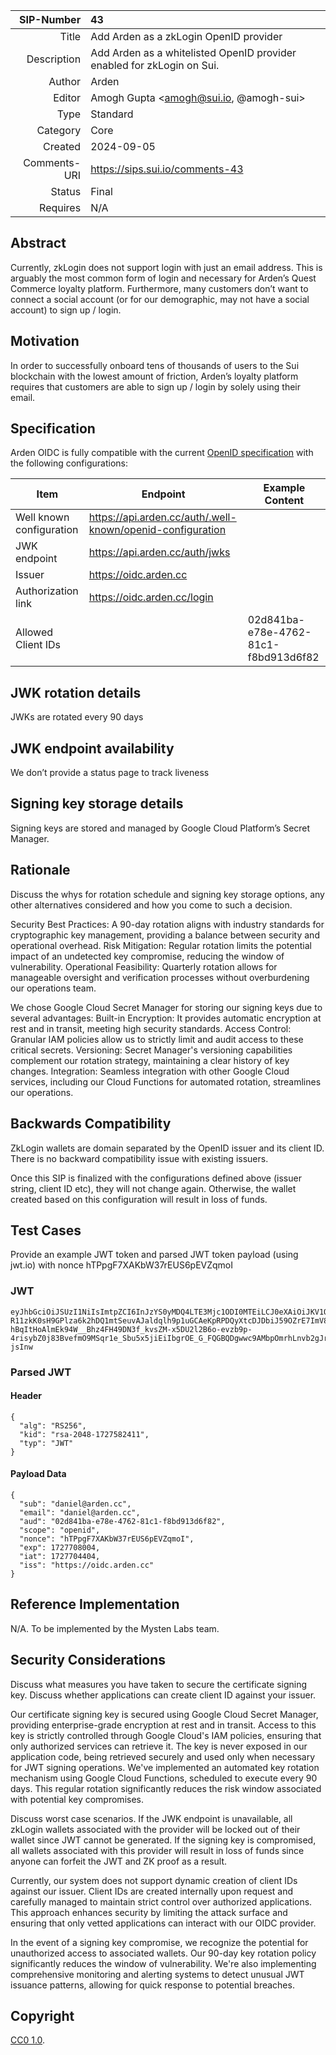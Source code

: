 |   SIP-Number | 43 |
|         ---: | :--- |
|        Title | Add Arden as a zkLogin OpenID provider |
|  Description | Add Arden as a whitelisted OpenID provider enabled for zkLogin on Sui. |
|       Author | Arden |
|       Editor | Amogh Gupta \<amogh@sui.io, @amogh-sui\> |
|         Type | Standard |
|     Category | Core |
|      Created | 2024-09-05 |
| Comments-URI | https://sips.sui.io/comments-43 |
|       Status | Final |
|     Requires | N/A |

## Abstract

Currently, zkLogin does not support login with just an email address. This is arguably the most common form of login and necessary for Arden’s Quest Commerce loyalty platform. Furthermore, many customers don’t want to connect a social account (or for our demographic, may not have a social account) to sign up / login.

## Motivation
In order to successfully onboard tens of thousands of users to the Sui blockchain with the lowest amount of friction, Arden’s loyalty platform requires that customers are able to sign up / login by solely using their email.

## Specification

Arden OIDC is fully compatible with the current [OpenID specification](https://openid.net/specs/openid-connect-core-1_0.html) with the following configurations:

| Item                     | Endpoint                                                   | Example Content                      | 
| ------------------------ | ---------------------------------------------------------- | ------------------------------------ |
| Well known configuration | https://api.arden.cc/auth/.well-known/openid-configuration |                                      |
| JWK endpoint             | https://api.arden.cc/auth/jwks                             |                                      |
| Issuer                   | https://oidc.arden.cc                                      |                                      |
| Authorization link       | https://oidc.arden.cc/login                                |                                      |
| Allowed Client IDs       |                                                            | 02d841ba-e78e-4762-81c1-f8bd913d6f82 | 

## JWK rotation details

JWKs are rotated every 90 days 

## JWK endpoint availability

We don’t provide a status page to track liveness 

## Signing key storage details

Signing keys are stored and managed by Google Cloud Platform’s Secret Manager. 

## Rationale

Discuss the whys for rotation schedule and signing key storage options, any other alternatives considered and how you come to such a decision. 

Security Best Practices: A 90-day rotation aligns with industry standards for cryptographic key management, providing a balance between security and operational overhead.
Risk Mitigation: Regular rotation limits the potential impact of an undetected key compromise, reducing the window of vulnerability.
Operational Feasibility: Quarterly rotation allows for manageable oversight and verification processes without overburdening our operations team.

We chose Google Cloud Secret Manager for storing our signing keys due to several advantages:
Built-in Encryption: It provides automatic encryption at rest and in transit, meeting high security standards.
Access Control: Granular IAM policies allow us to strictly limit and audit access to these critical secrets.
Versioning: Secret Manager's versioning capabilities complement our rotation strategy, maintaining a clear history of key changes.
Integration: Seamless integration with other Google Cloud services, including our Cloud Functions for automated rotation, streamlines our operations.

## Backwards Compatibility

ZkLogin wallets are domain separated by the OpenID issuer and its client ID. There is no backward compatibility issue with existing issuers. 

Once this SIP is finalized with the configurations defined above (issuer string, client ID etc), they will not change again. Otherwise, the wallet created based on this configuration will result in loss of funds. 

## Test Cases

Provide an example JWT token and parsed JWT token payload (using jwt.io) with nonce hTPpgF7XAKbW37rEUS6pEVZqmoI

### JWT
    eyJhbGciOiJSUzI1NiIsImtpZCI6InJzYS0yMDQ4LTE3Mjc1ODI0MTEiLCJ0eXAiOiJKV1QifQ.eyJzdWIiOiJkYW5pZWxAYXJkZW4uY2MiLCJlbWFpbCI6ImRhbmllbEBhcmRlbi5jYyIsImF1ZCI6IjAyZDg0MWJhLWU3OGUtNDc2Mi04MWMxLWY4YmQ5MTNkNmY4MiIsInNjb3BlIjoib3BlbmlkIiwibm9uY2UiOiJoVFBwZ0Y3WEFLYlczN3JFVVM2cEVWWnFtb0kiLCJleHAiOjE3Mjc3MDgwMDQsImlhdCI6MTcyNzcwNDQwNCwiaXNzIjoiaHR0cHM6Ly9vaWRjLmFyZGVuLmNjIn0.J9cppcjvf60iCQBHM3nq-R11zkK0sH9GPlza6k2hDQ1mtSeuvAJaldqlh9p1uGCAeKpRPDQyXtcDJDbiJ59OZrE7ImV8fmV4cYEDNt5ek1VM4mN0FGpAqV_dfvzSWeE76uxIJAGEznWnXhIrrvZgK4zQQilzVJQubtaj4cGAy9lRFK_r10AvSwRwj-hBqItHoAlmEk94W__Bhz4FH49DN3f_kvsZM-x5DU2l2B6o-evzb9p-4risybZ0j83BvefmO9MSqr1e_Sbu5x5jiEiIbgrOE_G_FQGBQDgwwc9AMbpOmrhLnvb2gJrchTc2AMD7VyjGABO0BKDJQX3P-jsInw

### Parsed JWT

#### Header

    {
      "alg": "RS256",
      "kid": "rsa-2048-1727582411",
      "typ": "JWT"
    }

#### Payload Data

    {
      "sub": "daniel@arden.cc",
      "email": "daniel@arden.cc",
      "aud": "02d841ba-e78e-4762-81c1-f8bd913d6f82",
      "scope": "openid",
      "nonce": "hTPpgF7XAKbW37rEUS6pEVZqmoI",
      "exp": 1727708004,
      "iat": 1727704404,
      "iss": "https://oidc.arden.cc"
    }


## Reference Implementation

N/A. To be implemented by the Mysten Labs team. 

## Security Considerations

Discuss what measures you have taken to secure the certificate signing key. Discuss whether applications can create client ID against your issuer. 

Our certificate signing key is secured using Google Cloud Secret Manager, providing enterprise-grade encryption at rest and in transit. Access to this key is strictly controlled through Google Cloud's IAM policies, ensuring that only authorized services can retrieve it. The key is never exposed in our application code, being retrieved securely and used only when necessary for JWT signing operations.
We've implemented an automated key rotation mechanism using Google Cloud Functions, scheduled to execute every 90 days. This regular rotation significantly reduces the risk window associated with potential key compromises.

Discuss worst case scenarios. If the JWK endpoint is unavailable, all zkLogin wallets associated with the provider will be locked out of their wallet since JWT cannot be generated. If the signing key is compromised, all wallets associated with this provider will result in loss of funds since anyone can forfeit the JWT and ZK proof as a result. 

Currently, our system does not support dynamic creation of client IDs against our issuer. Client IDs are created internally upon request and carefully managed to maintain strict control over authorized applications. This approach enhances security by limiting the attack surface and ensuring that only vetted applications can interact with our OIDC provider.

In the event of a signing key compromise, we recognize the potential for unauthorized access to associated wallets. Our 90-day key rotation policy significantly reduces the window of vulnerability. We're also implementing comprehensive monitoring and alerting systems to detect unusual JWT issuance patterns, allowing for quick response to potential breaches.

## Copyright

[CC0 1.0](../LICENSE.md).
